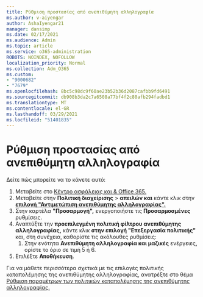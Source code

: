 ```yaml
---
title: Ρύθμιση προστασίας από ανεπιθύμητη αλληλογραφία
ms.author: v-aiyengar
author: AshaIyengar21
manager: dansimp
ms.date: 02/17/2021
ms.audience: Admin
ms.topic: article
ms.service: o365-administration
ROBOTS: NOINDEX, NOFOLLOW
localization_priority: Normal
ms.collection: Adm_O365
ms.custom:
- "9000682"
- "7679"
ms.openlocfilehash: 8bc5c98dc9f60ae23b52b36d2087cafbb9fd6491
ms.sourcegitcommit: db908b3da2c7a6508a77bf4f2c80afb294fadbd1
ms.translationtype: MT
ms.contentlocale: el-GR
ms.lasthandoff: 03/29/2021
ms.locfileid: "51401835"
---
```

# <a name="set-up-an-anti-spam-protection"></a>Ρύθμιση προστασίας από ανεπιθύμητη αλληλογραφία

Δείτε πώς μπορείτε να το κάνετε αυτό:

1. Μεταβείτε στο [Κέντρο ασφάλειας και & Office 365.](https://go.microsoft.com/fwlink/p/?linkid=2077143)
1. Μεταβείτε στην **Πολιτική διαχείρισης**  >  **απειλών και** κάντε κλικ στην **[επιλογή "Αντιμετώπιση ανεπιθύμητης αλληλογραφίας".](https://go.microsoft.com/fwlink/p/?linkid=2077143)**
1. Στην καρτέλα **"Προσαρμογή",** ενεργοποιήστε τις **Προσαρμοσμένες** ρυθμίσεις.
1. Αναπτύξτε την **προεπιλεγμένη πολιτική φίλτρου ανεπιθύμητης αλληλογραφίας,** κάντε κλικ **στην επιλογή "Επεξεργασία πολιτικής"** και, στη συνέχεια, καθορίστε τις ακόλουθες ρυθμίσεις:
    1. Στην ενότητα **Ανεπιθύμητη αλληλογραφία και μαζικές** ενέργειες, ορίστε το όριο σε τιμή 5 ή 6.
1. Επιλέξτε **Αποθήκευση**.

Για να μάθετε περισσότερα σχετικά με τις επιλογές πολιτικής καταπολέμησης της ανεπιθύμητης αλληλογραφίας, ανατρέξτε στο θέμα [Ρύθμιση παραμέτρων των πολιτικών καταπολέμησης της ανεπιθύμητης αλληλογραφίας.](https://go.microsoft.com/fwlink/?linkid=2092051)
